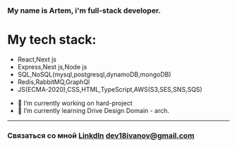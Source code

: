 
### My name is Artem, i'm full-stack developer.
# My tech stack:
* React,Next js
* Express,Nest js,Node js
* SQL,NoSQL(mysql,postgresql,dynamoDB,mongoDB)
* Redis,RabbitMQ,GraphQl
* JS(ECMA-2020),CSS,HTML,TypeScript,AWS(S3,SES,SNS,SQS)


- 🔭 I’m currently working on hard-project
- 🌱 I’m currently learning Drive Design Domain - arch.
 <hr />

### Связаться со мной [Linkdln](https://ua.linkedin.com/in/artem-ivanov-7b26881a2?trk=people-guest_people_search-card) [dev18ivanov@gmail.com](http://gmail.com)
